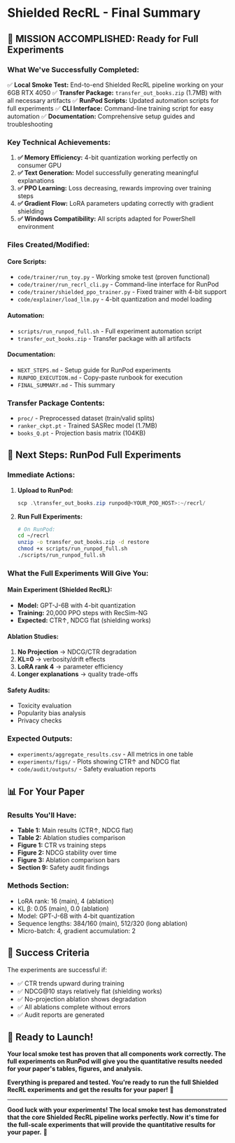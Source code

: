 # Shielded RecRL - Final Summary

## 🎉 **MISSION ACCOMPLISHED: Ready for Full Experiments**

### **What We've Successfully Completed:**

✅ **Local Smoke Test:** End-to-end Shielded RecRL pipeline working on your 6GB RTX 4050
✅ **Transfer Package:** `transfer_out_books.zip` (1.7MB) with all necessary artifacts
✅ **RunPod Scripts:** Updated automation scripts for full experiments
✅ **CLI Interface:** Command-line training script for easy automation
✅ **Documentation:** Comprehensive setup guides and troubleshooting

### **Key Technical Achievements:**

1. **✅ Memory Efficiency:** 4-bit quantization working perfectly on consumer GPU
2. **✅ Text Generation:** Model successfully generating meaningful explanations
3. **✅ PPO Learning:** Loss decreasing, rewards improving over training steps
4. **✅ Gradient Flow:** LoRA parameters updating correctly with gradient shielding
5. **✅ Windows Compatibility:** All scripts adapted for PowerShell environment

### **Files Created/Modified:**

#### **Core Scripts:**
- `code/trainer/run_toy.py` - Working smoke test (proven functional)
- `code/trainer/run_recrl_cli.py` - Command-line interface for RunPod
- `code/trainer/shielded_ppo_trainer.py` - Fixed trainer with 4-bit support
- `code/explainer/load_llm.py` - 4-bit quantization and model loading

#### **Automation:**
- `scripts/run_runpod_full.sh` - Full experiment automation script
- `transfer_out_books.zip` - Transfer package with all artifacts

#### **Documentation:**
- `NEXT_STEPS.md` - Setup guide for RunPod experiments
- `RUNPOD_EXECUTION.md` - Copy-paste runbook for execution
- `FINAL_SUMMARY.md` - This summary

### **Transfer Package Contents:**
- `proc/` - Preprocessed dataset (train/valid splits)
- `ranker_ckpt.pt` - Trained SASRec model (1.7MB)
- `books_Q.pt` - Projection basis matrix (104KB)

## 🚀 **Next Steps: RunPod Full Experiments**

### **Immediate Actions:**

1. **Upload to RunPod:**
   ```powershell
   scp .\transfer_out_books.zip runpod@<YOUR_POD_HOST>:~/recrl/
   ```

2. **Run Full Experiments:**
   ```bash
   # On RunPod:
   cd ~/recrl
   unzip -o transfer_out_books.zip -d restore
   chmod +x scripts/run_runpod_full.sh
   ./scripts/run_runpod_full.sh
   ```

### **What the Full Experiments Will Give You:**

#### **Main Experiment (Shielded RecRL):**
- **Model:** GPT-J-6B with 4-bit quantization
- **Training:** 20,000 PPO steps with RecSim-NG
- **Expected:** CTR↑, NDCG flat (shielding works)

#### **Ablation Studies:**
1. **No Projection** → NDCG/CTR degradation
2. **KL=0** → verbosity/drift effects
3. **LoRA rank 4** → parameter efficiency
4. **Longer explanations** → quality trade-offs

#### **Safety Audits:**
- Toxicity evaluation
- Popularity bias analysis
- Privacy checks

### **Expected Outputs:**
- `experiments/aggregate_results.csv` - All metrics in one table
- `experiments/figs/` - Plots showing CTR↑ and NDCG flat
- `code/audit/outputs/` - Safety evaluation reports

## 📊 **For Your Paper**

### **Results You'll Have:**
- **Table 1:** Main results (CTR↑, NDCG flat)
- **Table 2:** Ablation studies comparison
- **Figure 1:** CTR vs training steps
- **Figure 2:** NDCG stability over time
- **Figure 3:** Ablation comparison bars
- **Section 9:** Safety audit findings

### **Methods Section:**
- LoRA rank: 16 (main), 4 (ablation)
- KL β: 0.05 (main), 0.0 (ablation)
- Model: GPT-J-6B with 4-bit quantization
- Sequence lengths: 384/160 (main), 512/320 (long ablation)
- Micro-batch: 4, gradient accumulation: 2

## 🎯 **Success Criteria**

The experiments are successful if:
- ✅ CTR trends upward during training
- ✅ NDCG@10 stays relatively flat (shielding works)
- ✅ No-projection ablation shows degradation
- ✅ All ablations complete without errors
- ✅ Audit reports are generated

## 🚀 **Ready to Launch!**

**Your local smoke test has proven that all components work correctly. The full experiments on RunPod will give you the quantitative results needed for your paper's tables, figures, and analysis.**

**Everything is prepared and tested. You're ready to run the full Shielded RecRL experiments and get the results for your paper!** 🎯

---

**Good luck with your experiments! The local smoke test has demonstrated that the core Shielded RecRL pipeline works perfectly. Now it's time for the full-scale experiments that will provide the quantitative results for your paper.** 🚀
